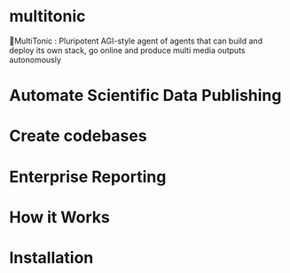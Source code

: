 # multitonic

🌟MultiTonic : Pluripotent AGI-style agent of agents that can build and deploy its own stack, go online and produce multi media outputs autonomously

# Automate Scientific Data Publishing


# Create codebases


# Enterprise Reporting


# How it Works



# Installation 